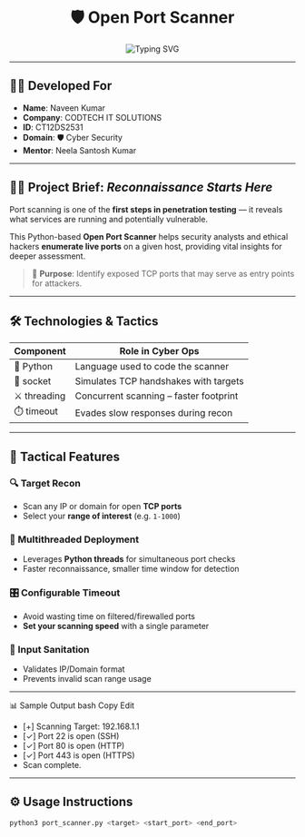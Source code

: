 <h1 align="center">🛡️ Open Port Scanner</h1>

<p align="center">
  <img src="https://readme-typing-svg.demolab.com?font=Fira+Code&size=22&pause=1000&color=36FFC6&center=true&vCenter=true&width=600&lines=Cybersecurity+Toolset+Module;Port+Scanner+in+Python+%7C+Threaded+%26+Fast;Scan+%7C+Analyze+%7C+Secure" alt="Typing SVG" />
</p>

---

## 👨‍💻 Developed For

- **Name**: Naveen Kumar  
- **Company**: CODTECH IT SOLUTIONS  
- **ID**: CT12DS2531  
- **Domain**: 🛡️ Cyber Security  
- **Mentor**: Neela Santosh Kumar  

---

## 🕵️‍♂️ Project Brief: *Reconnaissance Starts Here*

Port scanning is one of the **first steps in penetration testing** — it reveals what services are running and potentially vulnerable.

This Python-based **Open Port Scanner** helps security analysts and ethical hackers **enumerate live ports** on a given host, providing vital insights for deeper assessment.

> 🎯 **Purpose**: Identify exposed TCP ports that may serve as entry points for attackers.

---

## 🛠️ Technologies & Tactics

| Component         | Role in Cyber Ops                      |
|------------------|----------------------------------------|
| 🐍 Python         | Language used to code the scanner       |
| 🔌 socket         | Simulates TCP handshakes with targets   |
| ⚔️ threading      | Concurrent scanning – faster footprint  |
| ⏱️ timeout        | Evades slow responses during recon      |

---

## 🧰 Tactical Features

### 🔍 Target Recon
- Scan any IP or domain for open **TCP ports**
- Select your **range of interest** (e.g. `1-1000`)

### 🚀 Multithreaded Deployment
- Leverages **Python threads** for simultaneous port checks
- Faster reconnaissance, smaller time window for detection

### 🎛 Configurable Timeout
- Avoid wasting time on filtered/firewalled ports
- **Set your scanning speed** with a single parameter

### 🧪 Input Sanitation
- Validates IP/Domain format
- Prevents invalid scan range usage

---
📊 Sample Output
bash
Copy
Edit
- [+] Scanning Target: 192.168.1.1
- [✓] Port 22 is open (SSH)
- [✓] Port 80 is open (HTTP)
- [✓] Port 443 is open (HTTPS)
- Scan complete.

---

## ⚙️ Usage Instructions

```bash
python3 port_scanner.py <target> <start_port> <end_port>
